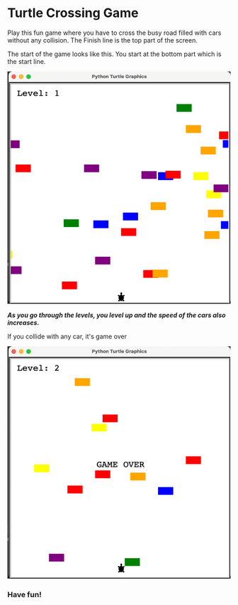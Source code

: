# Turtle Crossing Game
Play this fun game where you have to cross the busy road filled with cars without any collision.
The Finish line is the top part of the screen.

The start of the game looks like this. You start at the bottom part which is the start line.

![img.png](images/img.png)

_**As you go through the levels, you level up and the speed of the cars also increases.**_

If you collide with any car, it's game over

![img_1.png](images/img_1.png)


### Have fun!